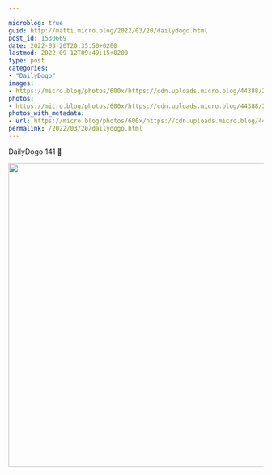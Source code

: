 ```yaml
---

microblog: true
guid: http://matti.micro.blog/2022/03/20/dailydogo.html
post_id: 1530669
date: 2022-03-20T20:35:50+0200
lastmod: 2022-09-12T09:49:15+0200
type: post
categories:
- "DailyDogo"
images:
- https://micro.blog/photos/600x/https://cdn.uploads.micro.blog/44388/2022/a6405a1b0d.jpg
photos:
- https://micro.blog/photos/600x/https://cdn.uploads.micro.blog/44388/2022/a6405a1b0d.jpg
photos_with_metadata:
- url: https://micro.blog/photos/600x/https://cdn.uploads.micro.blog/44388/2022/a6405a1b0d.jpg
permalink: /2022/03/20/dailydogo.html
---
```

DailyDogo 141 🐶

<img src="/media/uploads/2022/a6405a1b0d.jpg" width="600" height="600" alt="" />
